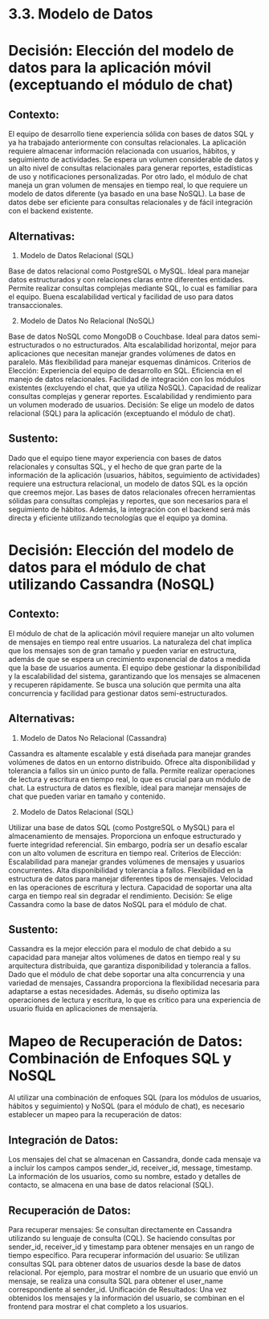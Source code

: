 # 3.3. Modelo de Datos

# Decisión: Elección del modelo de datos para la aplicación móvil (exceptuando el módulo de chat)

## Contexto:
El equipo de desarrollo tiene experiencia sólida con bases de datos SQL y ya ha trabajado anteriormente con consultas relacionales. La aplicación requiere almacenar información relacionada con usuarios, hábitos, y seguimiento de actividades. Se espera un volumen considerable de datos y un alto nivel de consultas relacionales para generar reportes, estadísticas de uso y notificaciones personalizadas. Por otro lado, el módulo de chat maneja un gran volumen de mensajes en tiempo real, lo que requiere un modelo de datos diferente (ya basado en una base NoSQL). La base de datos debe ser eficiente para consultas relacionales y de fácil integración con el backend existente.

## Alternativas:
1. Modelo de Datos Relacional (SQL)

Base de datos relacional como PostgreSQL o MySQL.
Ideal para manejar datos estructurados y con relaciones claras entre diferentes entidades.
Permite realizar consultas complejas mediante SQL, lo cual es familiar para el equipo.
Buena escalabilidad vertical y facilidad de uso para datos transaccionales.

2. Modelo de Datos No Relacional (NoSQL)

Base de datos NoSQL como MongoDB o Couchbase.
Ideal para datos semi-estructurados o no estructurados.
Alta escalabilidad horizontal, mejor para aplicaciones que necesitan manejar grandes volúmenes de datos en paralelo.
Más flexibilidad para manejar esquemas dinámicos.
Criterios de Elección:
Experiencia del equipo de desarrollo en SQL.
Eficiencia en el manejo de datos relacionales.
Facilidad de integración con los módulos existentes (excluyendo el chat, que ya utiliza NoSQL).
Capacidad de realizar consultas complejas y generar reportes.
Escalabilidad y rendimiento para un volumen moderado de usuarios.
Decisión:
Se elige un modelo de datos relacional (SQL) para la aplicación (exceptuando el módulo de chat).

## Sustento:
Dado que el equipo tiene mayor experiencia con bases de datos relacionales y consultas SQL, y el hecho de que gran parte de la información de la aplicación (usuarios, hábitos, seguimiento de actividades) requiere una estructura relacional, un modelo de datos SQL es la opción que creemos mejor. Las bases de datos relacionales ofrecen herramientas sólidas para consultas complejas y reportes, que son necesarios para el seguimiento de hábitos. Además, la integración con el backend será más directa y eficiente utilizando tecnologías que el equipo ya domina.

# Decisión: Elección del modelo de datos para el módulo de chat utilizando Cassandra (NoSQL)

## Contexto:
El módulo de chat de la aplicación móvil requiere manejar un alto volumen de mensajes en tiempo real entre usuarios. La naturaleza del chat implica que los mensajes son de gran tamaño y pueden variar en estructura, además de que se espera un crecimiento exponencial de datos a medida que la base de usuarios aumenta. El equipo debe gestionar la disponibilidad y la escalabilidad del sistema, garantizando que los mensajes se almacenen y recuperen rápidamente. Se busca una solución que permita una alta concurrencia y facilidad para gestionar datos semi-estructurados.

## Alternativas:

1. Modelo de Datos No Relacional (Cassandra)

Cassandra es altamente escalable y está diseñada para manejar grandes volúmenes de datos en un entorno distribuido.
Ofrece alta disponibilidad y tolerancia a fallos sin un único punto de falla.
Permite realizar operaciones de lectura y escritura en tiempo real, lo que es crucial para un módulo de chat.
La estructura de datos es flexible, ideal para manejar mensajes de chat que pueden variar en tamaño y contenido.

2. Modelo de Datos Relacional (SQL)

Utilizar una base de datos SQL (como PostgreSQL o MySQL) para el almacenamiento de mensajes.
Proporciona un enfoque estructurado y fuerte integridad referencial.
Sin embargo, podría ser un desafío escalar con un alto volumen de escritura en tiempo real.
Criterios de Elección:
Escalabilidad para manejar grandes volúmenes de mensajes y usuarios concurrentes.
Alta disponibilidad y tolerancia a fallos.
Flexibilidad en la estructura de datos para manejar diferentes tipos de mensajes.
Velocidad en las operaciones de escritura y lectura.
Capacidad de soportar una alta carga en tiempo real sin degradar el rendimiento.
Decisión:
Se elige Cassandra como la base de datos NoSQL para el módulo de chat.

## Sustento:
Cassandra es la mejor elección para el modulo de chat debido a su capacidad para manejar altos volúmenes de datos en tiempo real y su arquitectura distribuida, que garantiza disponibilidad y tolerancia a fallos. Dado que el módulo de chat debe soportar una alta concurrencia y una variedad de mensajes, Cassandra proporciona la flexibilidad necesaria para adaptarse a estas necesidades. Además, su diseño optimiza las operaciones de lectura y escritura, lo que es crítico para una experiencia de usuario fluida en aplicaciones de mensajería.

# Mapeo de Recuperación de Datos: Combinación de Enfoques SQL y NoSQL
Al utilizar una combinación de enfoques SQL (para los módulos de usuarios, hábitos y seguimiento) y NoSQL (para el módulo de chat), es necesario establecer un mapeo para la recuperación de datos:

## Integración de Datos:

Los mensajes del chat se almacenan en Cassandra, donde cada mensaje va a incluir los campos campos sender_id, receiver_id, message, timestamp.
La información de los usuarios, como su nombre, estado y detalles de contacto, se almacena en una base de datos relacional (SQL).

## Recuperación de Datos:

Para recuperar mensajes: Se consultan directamente en Cassandra utilizando su lenguaje de consulta (CQL). Se haciendo consultas por sender_id, receiver_id y timestamp para obtener mensajes en un rango de tiempo específico.
Para recuperar información del usuario: Se utilizan consultas SQL para obtener datos de usuarios desde la base de datos relacional. Por ejemplo, para mostrar el nombre de un usuario que envió un mensaje, se realiza una consulta SQL para obtener el user_name correspondiente al sender_id.
Unificación de Resultados: Una vez obtenidos los mensajes y la información del usuario, se combinan en el frontend para mostrar el chat completo a los usuarios.
